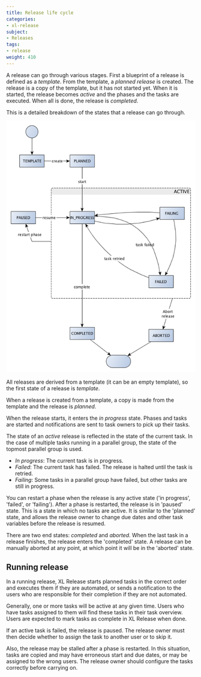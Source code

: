 ```yaml
---
title: Release life cycle
categories:
- xl-release
subject:
- Releases
tags:
- release
weight: 410
---
```


A release can go through various stages. First a blueprint of a release is defined as a *template*. From the template, a *planned release* is created. The release is a copy of the template, but it has not started yet. When it is started, the release becomes *active* and the phases and the tasks are executed. When all is done, the release is *completed*.

This is a detailed breakdown of the states that a release can go through.

![Release life cycle](../images/release_lifecycle.png)

All releases are derived from a template (it can be an empty template), so the first state of a release is *template*.

When a release is created from a template, a copy is made from the template and the release is *planned*.

When the release starts, it enters the *in progress* state. Phases and tasks are started and notifications are sent to task owners to pick up their tasks.

The state of an *active* release is reflected in the state of the current task. In the case of multiple tasks running in a parallel group, the state of the topmost parallel group is used.

* *In progress*: The current task is in progress.
* *Failed*: The current task has failed. The release is halted until the task is retried.
* *Failing*: Some tasks in a parallel group have failed, but other tasks are still in progress.

You can restart a phase when the release is any active state ('in progress', 'failed', or 'failing'). After a phase is restarted, the release is in 'paused' state. This is a state in which no tasks are active. It is similar to the 'planned' state, and allows the release owner to change due dates and other task variables before the release is resumed.

There are two end states: *completed* and *aborted*. When the last task in a release finishes, the release enters the 'completed' state. A release can be manually aborted at any point, at which point it will be in the 'aborted' state.

## Running release

In a running release, XL Release starts planned tasks in the correct order and executes them if they are automated, or sends a notification to the users who are responsible for their completion if they are not automated.

Generally, one or more tasks will be active at any given time. Users who have tasks assigned to them will find these tasks in their task overview. Users are expected to mark tasks as complete in XL Release when done.

If an active task is failed, the release is paused. The release owner must then decide whether to assign the task to another user or to skip it.

Also, the release may be stalled after a phase is restarted. In this situation, tasks are copied and may have erroneous start and due dates, or may be assigned to the wrong users. The release owner should configure the tasks correctly before carrying on.
